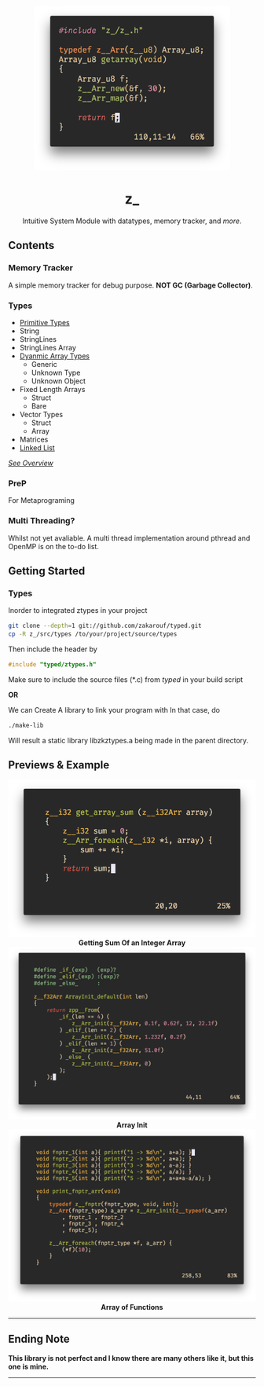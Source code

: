 <div align="center">
  <img src="docs/imgs/ztypes_preview0.png" width="400"/>
  <h1>z_</h1>

  Intuitive System Module with datatypes, memory tracker, and _more_.
</div>

## Contents
### Memory Tracker
A simple memory tracker for debug purpose. **NOT GC (Garbage Collector)**.

### Types

- [Primitive Types](./docs/in-depth/primitive_types.md)
- String
- StringLines
- StringLines Array
- [Dyanmic Array Types](./docs/in-depth/Arr.md)
  - Generic
  - Unknown Type
  - Unknown Object
- Fixed Length Arrays
  - Struct
  - Bare
- Vector Types
  - Struct
  - Array
- Matrices
- [Linked List](./docs/in-depth/Linklist.md)

_[See Overview](docs/overview.md)_

### PreP
For Metaprograming

### Multi Threading?
Whilst not yet avaliable. A multi thread implementation around pthread and OpenMP is on the to-do list.

## Getting Started

### Types
Inorder to integrated ztypes in your project
```sh
git clone --depth=1 git://github.com/zakarouf/typed.git
cp -R z_/src/types /to/your/project/source/types
```
Then include the header by
```c
#include "typed/ztypes.h"
```
Make sure to include the source files (*.c) from *typed* in your build script

**OR**

We can Create A library to link your program with
In that case, do
```sh
./make-lib
```
Will result a static library libzkztypes.a being made in the parent directory.

## Previews & Example

<div align="center">
  <img src="docs/imgs/example/example_2.png">
  <b> Getting Sum Of an Integer Array </b>
</div>

<div align="center">
  <img src="docs/imgs/example/example_1.png">
  <b> Array Init <b/>
</div>

<div align="center">
  <img src="docs/imgs/example/fnptr_arr.png">
  <b>Array of Functions</b>
</div>

---
## Ending Note
This library is not perfect and I know there are many others like it, but this one is mine.

---
